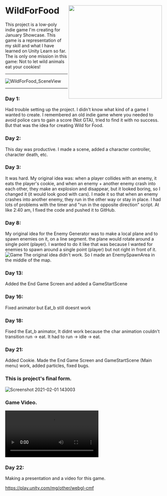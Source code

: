 # WildForFood <img src="https://user-images.githubusercontent.com/66517969/106664155-bbd95300-65b5-11eb-91d8-ac80ed55d6ab.png" width="300" align="right">
This project is a low-poly indie game I'm creating for January Showcase. 
This game is a representation of my skill and what I have learned on Unity Learn so far.
The is only one mission in this game: Not to let wild animals eat your cookies!

---
![WildForFood_SceneView](https://user-images.githubusercontent.com/66517969/104521057-43622080-560d-11eb-9e4a-a24aeccca0e0.png)

---
### Day 1:
Had trouble setting up the project. I didn't know what kind of a game I wanted to create. I remembered an old indie game where you needed to avoid police cars to gain a score (Not GTA), tried to find it with no success. But that was the idea for creating Wild for Food.

### Day 2:
This day was productive. I made a scene, added a character controller, character death, etc.

### Day 3:
It was hard. My original idea was: when a player collides with an enemy, it eats the player's cookie, and when an enemy + another enemy crash into each other, they make an explosion and disappear, but it looked boring, so I changed it (it would look good with cars). I made it so that when an enemy crashes into another enemy, they run in the other way or stay in place. I had lots of problems with the timer and "run in the opposite direction" script. At like 2:40 am, I fixed the code and pushed it to GitHub.
### Day 8:
My original idea for the Enemy Generator was to make a local plane and to spawn enemies on it, on a line segment. the plane would rotate around a single point (player). I wanted to do it like that was because I wanted for enemies to spawn around a single point (player) but not right in front of it.
![Game](https://user-images.githubusercontent.com/66517969/106441573-42dddc80-648b-11eb-9947-fae040d89a47.jpg)
The original idea didn't work. So I made an EnemySpawnArea in the middle of the map.
### Day 13:
Added the End Game Screen and added a GameStartScene
### Day 16:
Fixed animator but Eat_b still doesnt work
### Day 18:
Fised the Eat_b animator, It didnt work because the char animation couldn't transition run -> eat. It had to run -> idle -> eat.
### Day 21:
Added Cookie. Made the End Game Screen and GameStartScene (Main menu) work, added particles, fixed bugs. 
### This is project's final form.
![Screenshot 2021-02-01 143003](https://user-images.githubusercontent.com/66517969/106482018-142d2980-64be-11eb-9ece-3121fcd75ac5.png)
### Game Video.
![GameVideo](https://user-images.githubusercontent.com/66517969/106490817-42633700-64c7-11eb-9d30-0c088766722f.mp4)
### Day 22: 
Making a presentation and a video for this game.

https://play.unity.com/mg/other/webgl-cmf
